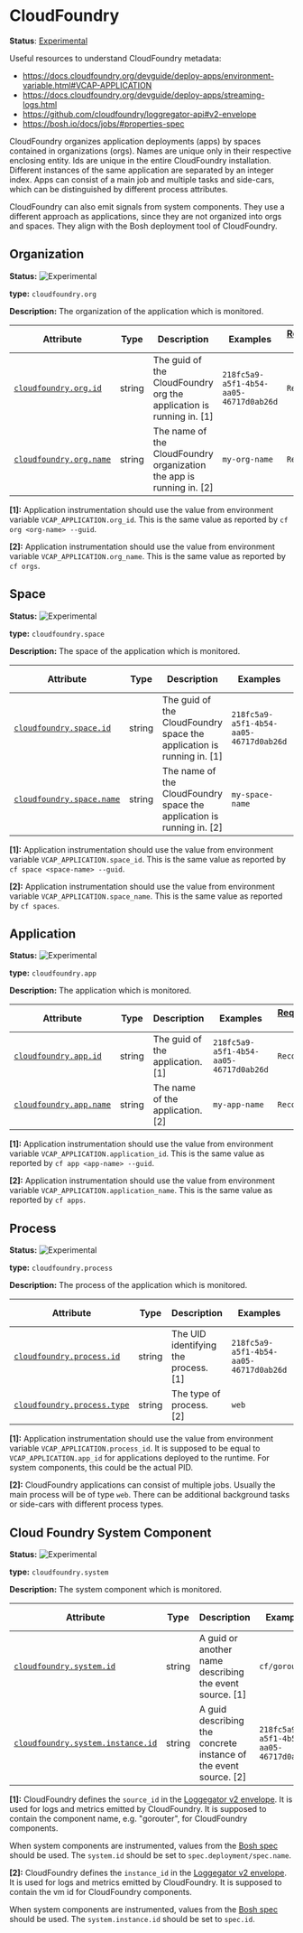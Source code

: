 # CloudFoundry

**Status**: [Experimental][DocumentStatus]

Useful resources to understand CloudFoundry metadata:

* <https://docs.cloudfoundry.org/devguide/deploy-apps/environment-variable.html#VCAP-APPLICATION>
* <https://docs.cloudfoundry.org/devguide/deploy-apps/streaming-logs.html>
* <https://github.com/cloudfoundry/loggregator-api#v2-envelope>
* <https://bosh.io/docs/jobs/#properties-spec>

CloudFoundry organizes application deployments (apps) by spaces contained in
organizations (orgs). Names are unique only in their respective enclosing
entity. Ids are unique in the entire CloudFoundry installation. Different
instances of the same application are separated by an integer index. Apps can
consist of a main job and multiple tasks and side-cars, which can be
distinguished by different process attributes.

CloudFoundry can also emit signals from system components. They use a different
approach as applications, since they are not organized into orgs and spaces.
They align with the Bosh deployment tool of CloudFoundry.

## Organization

<!-- semconv cloudfoundry.org -->
<!-- NOTE: THIS TEXT IS AUTOGENERATED. DO NOT EDIT BY HAND. -->
<!-- see templates/registry/markdown/snippet.md.j2 -->
<!-- prettier-ignore-start -->
<!-- markdownlint-capture -->
<!-- markdownlint-disable -->


**Status:** ![Experimental](https://img.shields.io/badge/-experimental-blue)

**type:** `cloudfoundry.org`

**Description:** The organization of the application which is monitored.

| Attribute  | Type | Description  | Examples  | [Requirement Level](https://opentelemetry.io/docs/specs/semconv/general/attribute-requirement-level/) | Stability |
|---|---|---|---|---|---|
| [`cloudfoundry.org.id`](/docs/attributes-registry/cloudfoundry.md) | string | The guid of the CloudFoundry org the application is running in. [1] | `218fc5a9-a5f1-4b54-aa05-46717d0ab26d` | `Recommended` | ![Experimental](https://img.shields.io/badge/-experimental-blue) |
| [`cloudfoundry.org.name`](/docs/attributes-registry/cloudfoundry.md) | string | The name of the CloudFoundry organization the app is running in. [2] | `my-org-name` | `Recommended` | ![Experimental](https://img.shields.io/badge/-experimental-blue) |

**[1]:** Application instrumentation should use the value from environment
variable `VCAP_APPLICATION.org_id`. This is the same value as
reported by `cf org <org-name> --guid`.

**[2]:** Application instrumentation should use the value from environment
variable `VCAP_APPLICATION.org_name`. This is the same value as
reported by `cf orgs`.




<!-- markdownlint-restore -->
<!-- prettier-ignore-end -->
<!-- END AUTOGENERATED TEXT -->
<!-- endsemconv -->

## Space

<!-- semconv cloudfoundry.space -->
<!-- NOTE: THIS TEXT IS AUTOGENERATED. DO NOT EDIT BY HAND. -->
<!-- see templates/registry/markdown/snippet.md.j2 -->
<!-- prettier-ignore-start -->
<!-- markdownlint-capture -->
<!-- markdownlint-disable -->


**Status:** ![Experimental](https://img.shields.io/badge/-experimental-blue)

**type:** `cloudfoundry.space`

**Description:** The space of the application which is monitored.

| Attribute  | Type | Description  | Examples  | [Requirement Level](https://opentelemetry.io/docs/specs/semconv/general/attribute-requirement-level/) | Stability |
|---|---|---|---|---|---|
| [`cloudfoundry.space.id`](/docs/attributes-registry/cloudfoundry.md) | string | The guid of the CloudFoundry space the application is running in. [1] | `218fc5a9-a5f1-4b54-aa05-46717d0ab26d` | `Recommended` | ![Experimental](https://img.shields.io/badge/-experimental-blue) |
| [`cloudfoundry.space.name`](/docs/attributes-registry/cloudfoundry.md) | string | The name of the CloudFoundry space the application is running in. [2] | `my-space-name` | `Recommended` | ![Experimental](https://img.shields.io/badge/-experimental-blue) |

**[1]:** Application instrumentation should use the value from environment
variable `VCAP_APPLICATION.space_id`. This is the same value as
reported by `cf space <space-name> --guid`.

**[2]:** Application instrumentation should use the value from environment
variable `VCAP_APPLICATION.space_name`. This is the same value as
reported by `cf spaces`.




<!-- markdownlint-restore -->
<!-- prettier-ignore-end -->
<!-- END AUTOGENERATED TEXT -->
<!-- endsemconv -->

## Application

<!-- semconv cloudfoundry.app -->
<!-- NOTE: THIS TEXT IS AUTOGENERATED. DO NOT EDIT BY HAND. -->
<!-- see templates/registry/markdown/snippet.md.j2 -->
<!-- prettier-ignore-start -->
<!-- markdownlint-capture -->
<!-- markdownlint-disable -->


**Status:** ![Experimental](https://img.shields.io/badge/-experimental-blue)

**type:** `cloudfoundry.app`

**Description:** The application which is monitored.

| Attribute  | Type | Description  | Examples  | [Requirement Level](https://opentelemetry.io/docs/specs/semconv/general/attribute-requirement-level/) | Stability |
|---|---|---|---|---|---|
| [`cloudfoundry.app.id`](/docs/attributes-registry/cloudfoundry.md) | string | The guid of the application. [1] | `218fc5a9-a5f1-4b54-aa05-46717d0ab26d` | `Recommended` | ![Experimental](https://img.shields.io/badge/-experimental-blue) |
| [`cloudfoundry.app.name`](/docs/attributes-registry/cloudfoundry.md) | string | The name of the application. [2] | `my-app-name` | `Recommended` | ![Experimental](https://img.shields.io/badge/-experimental-blue) |

**[1]:** Application instrumentation should use the value from environment
variable `VCAP_APPLICATION.application_id`. This is the same value as
reported by `cf app <app-name> --guid`.

**[2]:** Application instrumentation should use the value from environment
variable `VCAP_APPLICATION.application_name`. This is the same value
as reported by `cf apps`.




<!-- markdownlint-restore -->
<!-- prettier-ignore-end -->
<!-- END AUTOGENERATED TEXT -->
<!-- endsemconv -->

## Process

<!-- semconv cloudfoundry.process -->
<!-- NOTE: THIS TEXT IS AUTOGENERATED. DO NOT EDIT BY HAND. -->
<!-- see templates/registry/markdown/snippet.md.j2 -->
<!-- prettier-ignore-start -->
<!-- markdownlint-capture -->
<!-- markdownlint-disable -->


**Status:** ![Experimental](https://img.shields.io/badge/-experimental-blue)

**type:** `cloudfoundry.process`

**Description:** The process of the application which is monitored.

| Attribute  | Type | Description  | Examples  | [Requirement Level](https://opentelemetry.io/docs/specs/semconv/general/attribute-requirement-level/) | Stability |
|---|---|---|---|---|---|
| [`cloudfoundry.process.id`](/docs/attributes-registry/cloudfoundry.md) | string | The UID identifying the process. [1] | `218fc5a9-a5f1-4b54-aa05-46717d0ab26d` | `Recommended` | ![Experimental](https://img.shields.io/badge/-experimental-blue) |
| [`cloudfoundry.process.type`](/docs/attributes-registry/cloudfoundry.md) | string | The type of process. [2] | `web` | `Recommended` | ![Experimental](https://img.shields.io/badge/-experimental-blue) |

**[1]:** Application instrumentation should use the value from environment
variable `VCAP_APPLICATION.process_id`. It is supposed to be equal to
`VCAP_APPLICATION.app_id` for applications deployed to the runtime.
For system components, this could be the actual PID.

**[2]:** CloudFoundry applications can consist of multiple jobs. Usually the
main process will be of type `web`. There can be additional background
tasks or side-cars with different process types.




<!-- markdownlint-restore -->
<!-- prettier-ignore-end -->
<!-- END AUTOGENERATED TEXT -->
<!-- endsemconv -->

## Cloud Foundry System Component

<!-- semconv cloudfoundry.system -->
<!-- NOTE: THIS TEXT IS AUTOGENERATED. DO NOT EDIT BY HAND. -->
<!-- see templates/registry/markdown/snippet.md.j2 -->
<!-- prettier-ignore-start -->
<!-- markdownlint-capture -->
<!-- markdownlint-disable -->


**Status:** ![Experimental](https://img.shields.io/badge/-experimental-blue)

**type:** `cloudfoundry.system`

**Description:** The system component which is monitored.

| Attribute  | Type | Description  | Examples  | [Requirement Level](https://opentelemetry.io/docs/specs/semconv/general/attribute-requirement-level/) | Stability |
|---|---|---|---|---|---|
| [`cloudfoundry.system.id`](/docs/attributes-registry/cloudfoundry.md) | string | A guid or another name describing the event source. [1] | `cf/gorouter` | `Recommended` | ![Experimental](https://img.shields.io/badge/-experimental-blue) |
| [`cloudfoundry.system.instance.id`](/docs/attributes-registry/cloudfoundry.md) | string | A guid describing the concrete instance of the event source. [2] | `218fc5a9-a5f1-4b54-aa05-46717d0ab26d` | `Recommended` | ![Experimental](https://img.shields.io/badge/-experimental-blue) |

**[1]:** CloudFoundry defines the `source_id` in the [Loggegator v2 envelope](https://github.com/cloudfoundry/loggregator-api#v2-envelope).
It is used for logs and metrics emitted by CloudFoundry. It is
supposed to contain the component name, e.g. "gorouter", for
CloudFoundry components.

When system components are instrumented, values from the
[Bosh spec](https://bosh.io/docs/jobs/#properties-spec)
should be used. The `system.id` should be set to
`spec.deployment/spec.name`.

**[2]:** CloudFoundry defines the `instance_id` in the [Loggegator v2 envelope](https://github.com/cloudfoundry/loggregator-api#v2-envelope).
It is used for logs and metrics emitted by CloudFoundry. It is
supposed to contain the vm id for CloudFoundry components.

When system components are instrumented, values from the
[Bosh spec](https://bosh.io/docs/jobs/#properties-spec)
should be used. The `system.instance.id` should be set to `spec.id`.




<!-- markdownlint-restore -->
<!-- prettier-ignore-end -->
<!-- END AUTOGENERATED TEXT -->
<!-- endsemconv -->

[DocumentStatus]: https://github.com/open-telemetry/opentelemetry-specification/tree/v1.26.0/specification/document-status.md
